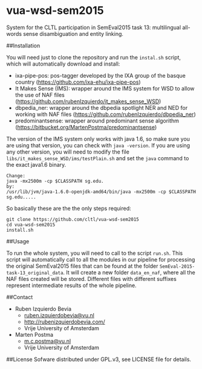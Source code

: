 # vua-wsd-sem2015
System for the CLTL participation in SemEval2015 task 13: multilingual all-words sense disambiguation and entity linking.


##Installation

You will need just to clone the repository and run the `instal.sh` script, which will automatically download and install:

* ixa-pipe-pos: pos-tagger developed by the IXA group of the basque country (https://github.com/ixa-ehu/ixa-pipe-pos)
* It Makes Sense (IMS): wrapper around the IMS system for WSD to allow the use of NAF files (https://github.com/rubenIzquierdo/it_makes_sense_WSD)
* dbpedia_ner: wrapper around the dbpedia spotlight NER and NED for working with NAF files (https://github.com/rubenIzquierdo/dbpedia_ner)
* predominantsense: wrapper around predominant sense algorithm (https://bitbucket.org/MartenPostma/predominantsense)

The version of the IMS system only works with java 1.6, so make sure you are using that version, you can check with `java -version`. If you are
using any other version, you will need to modify the file `libs/it_makes_sense_WSD/ims/testPlain.sh` and set the `java` command to the exact
java1.6 binary.
```shell
Change:
java -mx2500m -cp $CLASSPATH sg.edu.
by:
/usr/lib/jvm/java-1.6.0-openjdk-amd64/bin/java -mx2500m -cp $CLASSPATH sg.edu.....
```

So basically these are the the only steps required:
```shell
git clone https://github.com/cltl/vua-wsd-sem2015
cd vua-wsd-sem2015
install.sh
```

##Usage

To run the whole system, you will need to call to the script `run.sh`. This script will automatically call to all the modules
in our pipeline for processing the original SemEval2015 files that can be found at the folder `SemEval-2015-task-13_original_data`.
It will create a new folder `data_en_naf`, where all the NAF files created will be stored. Different files with different suffixes
represent intermediate results of the whole pipeline.

##Contact

* Ruben Izquierdo Bevia
  * ruben.izquierdobevia@vu.nl
  * http://rubenizquierdobevia.com/
  * Vrije University of Amsterdam
* Marten Postma
  * m.c.postma@vu.nl
  * Vrije University of Amsterdam

##License
Sofware distributed under GPL.v3, see LICENSE file for details.


